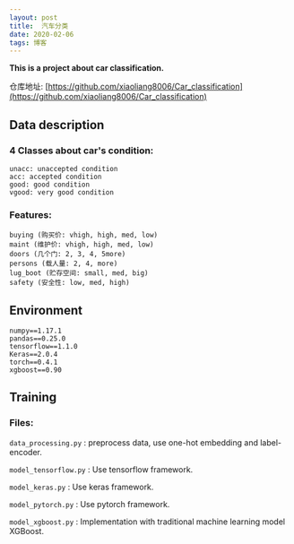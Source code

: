 ```yaml
---
layout: post
title:  汽车分类
date: 2020-02-06
tags: 博客
---
```



**This is a project about car classification.**

仓库地址: [https://github.com/xiaoliang8006/Car_classification](https://github.com/xiaoliang8006/Car_classification)

## Data description

### 4 Classes about car's condition:

	unacc: unaccepted condition
	acc: accepted condition
	good: good condition
	vgood: very good condition
	
### Features:

	buying (购买价: vhigh, high, med, low)
	maint (维护价: vhigh, high, med, low)
	doors (几个门: 2, 3, 4, 5more)
	persons (载人量: 2, 4, more)
	lug_boot (贮存空间: small, med, big)
	safety (安全性: low, med, high)

## Environment

	numpy==1.17.1
	pandas==0.25.0
	tensorflow==1.1.0
	Keras==2.0.4
	torch==0.4.1
	xgboost==0.90


## Training

### Files:

`data_processing.py` : preprocess data, use one-hot embedding and label-encoder.

`model_tensorflow.py` : Use tensorflow framework.

`model_keras.py` : Use keras framework.

`model_pytorch.py` : Use pytorch framework.

`model_xgboost.py` : Implementation with traditional machine learning model XGBoost.
